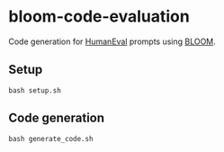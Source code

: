 # bloom-code-evaluation
Code generation for [HumanEval](https://huggingface.co/datasets/openai_humaneval) prompts using [BLOOM](https://huggingface.co/bigscience/bloom).

## Setup
```
bash setup.sh
```

## Code generation
```
bash generate_code.sh
```
